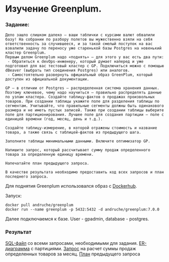 # Изучение Greenplum.
### Задание:
```
Дело зашло слишком далеко — ваши таблички с курсами валют обвалили базу! На собрании по разбору полетов вы мужественно взяли на себя ответственность за случившееся, и за такой смелый поступок на вас взвалили задачу по переносу уже старенькой базы Postgres на новенький кластер Greenplum. 
Первым делом Greenplum надо «поднять» — для этого у вас есть два пути:
 - Обратиться к devOps-инженеру, который думает наперед и уже подготовил для вас тестовый кластер с GP. Подключиться можно с помощью dBeaver (выбрать тип соединения Postgres) или аналогов.
 - Самостоятельно развернуть официальный образ GreenPlum, который доступен из официальной документации.
 
GP — в отличии от Postgres — распределенная система хранения данных. Поэтому ключевое, чему надо научиться — правильно распределять данные по узлам кластера. Создайте таблицу-фактов о продажах произвольных товаров. При создании таблицы укажите поле для разделения таблицы по сегментам. Учитывайте, что правильные сегменты должны быть одинакового размера и не иметь пустых записей. Также при создании таблицы выберите поле для партиционирования. Лучшее поле для создания партиции — поле с единицей времени (год, месяц, день и т.д.).

Создайте таблицу-измерение, в которой отражены стоимость и название товара, а также связь с таблицей-фактов из предыдущего шага.

Заполните таблицы минимальными данными. Включите оптимизатор GP. 

Напишите запрос, который рассчитывает сумму продаж определенного товара за определенную единицу времени. 

Напечатайте план предыдущего запроса. 

В качестве результата необходимо предоставить код всех запросов и план последнего запроса.
```

Для поднятия Greenplum использовался образ с [Dockerhub](https://hub.docker.com/r/andruche/greenplum).

Запуск: 
```
docker pull andruche/greenplum
docker run --name greenplum -p 5432:5432 -d andruche/greenplum:7.0.0
```

Далее подключаемся к базе. User - gpadmin, database - postgres.

### Результат
[SQL-файл](scripts.sql) со всеми запросами, необходимыми для задания.
[ER-диаграмма](images/1.png) с партициями. 
[Запрос](images/2.png) на расчет суммы продаж определенных товаров за месяц.
[План](_EXPLAIN_SELECT_.txt) предыдущего запроса
